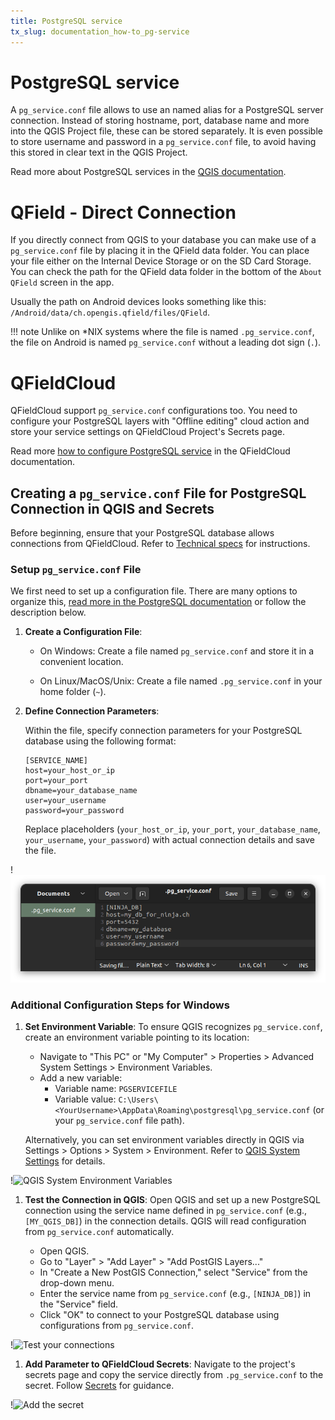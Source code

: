 ```yaml
---
title: PostgreSQL service
tx_slug: documentation_how-to_pg-service
---
```


# PostgreSQL service

A `pg_service.conf` file allows to use an named alias for a PostgreSQL server connection. Instead of storing hostname, port, database name and more into the QGIS Project file, these can be stored separately. It is even possible to store username and password in a `pg_service.conf` file, to avoid having this stored in clear text in the QGIS Project.

Read more about PostgreSQL services in the [QGIS documentation](https://docs.qgis.org/3.22/en/docs/user_manual/managing_data_source/opening_data.html#postgresql-service-connection-file).

# QField - Direct Connection

If you directly connect from QGIS to your database you can make use of a `pg_service.conf` file by placing it in the QField data folder. You can place your file either on the Internal Device Storage or on the SD Card Storage. You can check the path for the QField data folder in the bottom of the `About QField` screen in the app.

Usually the path on Android devices looks something like this: `/Android/data/ch.opengis.qfield/files/QField`.

!!! note
    Unlike on *NIX systems where the file is named `.pg_service.conf`, the file on Android is named `pg_service.conf` without a leading dot sign (`.`).

# QFieldCloud

QFieldCloud support `pg_service.conf` configurations too. You need to configure your PostgreSQL layers with "Offline editing" cloud action and store your service settings on QFieldCloud Project's Secrets page.

Read more [how to configure PostgreSQL service](../reference/qfieldcloud/secrets.md) in the QFieldCloud documentation.

## Creating a `pg_service.conf` File for PostgreSQL Connection in QGIS and Secrets

Before beginning, ensure that your PostgreSQL database allows connections from QFieldCloud. Refer to [Technical specs](../reference/qfieldcloud/specs.md) for instructions.

### Setup `pg_service.conf` File

We first need to set up a configuration file. There are many options to organize this, [read more in the PostgreSQL documentation](https://www.postgresql.org/docs/current/libpq-pgservice.html) or follow the description below.

1. **Create a Configuration File**:

   - On Windows:
     Create a file named `pg_service.conf` and store it in a convenient location.

   - On Linux/MacOS/Unix:
     Create a file named `.pg_service.conf` in your home folder (`~`).

2. **Define Connection Parameters**:

   Within the file, specify connection parameters for your PostgreSQL database using the following format:

   ```plaintext
   [SERVICE_NAME]
   host=your_host_or_ip
   port=your_port
   dbname=your_database_name
   user=your_username
   password=your_password
   ```

   Replace placeholders (`your_host_or_ip`, `your_port`, `your_database_name`, `your_username`, `your_password`) with actual connection details and save the file.

!![Parameters](../assets/images/service_config_file_001.png)

### Additional Configuration Steps for Windows

1. **Set Environment Variable**:
   To ensure QGIS recognizes `pg_service.conf`, create an environment variable pointing to its location:

   - Navigate to "This PC" or "My Computer" > Properties > Advanced System Settings > Environment Variables.
   - Add a new variable:
     - Variable name: `PGSERVICEFILE`
     - Variable value: `C:\Users\<YourUsername>\AppData\Roaming\postgresql\pg_service.conf` (or your `pg_service.conf` file path).

   Alternatively, you can set environment variables directly in QGIS via Settings > Options > System > Environment. Refer to [QGIS System Settings](https://docs.qgis.org/3.28/en/docs/user_manual/introduction/qgis_configuration.html#system-settings) for details.

!![QGIS System Environment Variables](../assets/images/service_config_file_002.png)

1. **Test the Connection in QGIS**: Open QGIS and set up a new PostgreSQL connection using the service name defined in `pg_service.conf` (e.g., `[MY_QGIS_DB]`) in the connection details. QGIS will read configuration from `pg_service.conf` automatically.

   - Open QGIS.
   - Go to "Layer" > "Add Layer" > "Add PostGIS Layers..."
   - In "Create a New PostGIS Connection," select "Service" from the drop-down menu.
   - Enter the service name from `pg_service.conf` (e.g., `[NINJA_DB]`) in the "Service" field.
   - Click "OK" to connect to your PostgreSQL database using configurations from `pg_service.conf`.

!![Test your connections](../assets/images/service_config_file_003.png,350px)

1. **Add Parameter to QFieldCloud Secrets**: Navigate to the project's secrets page and copy the service directly from `.pg_service.conf` to the secret. Follow [Secrets](../reference/qfieldcloud/secrets.md) for guidance.

!![Add the secret](../assets/images/service_config_file_004.png,350px)
